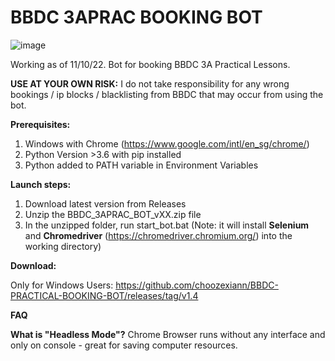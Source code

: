 # BBDC 3APRAC BOOKING BOT
![image](https://user-images.githubusercontent.com/99162756/169843272-cfd25133-4efe-4dc0-b27a-3e5b8326a23b.png)

Working as of 11/10/22.
Bot for booking BBDC 3A Practical Lessons.


**USE AT YOUR OWN RISK:**
I do not take responsibility for any wrong bookings / ip blocks / blacklisting from BBDC that may occur from using the bot.

**Prerequisites:**
  1. Windows with Chrome (https://www.google.com/intl/en_sg/chrome/)
  2. Python Version >3.6 with pip installed
  3. Python added to PATH variable in Environment Variables


**Launch steps:**
  1. Download latest version from Releases
  2. Unzip the BBDC_3APRAC_BOT_vXX.zip file
  3. In the unzipped folder, run start_bot.bat (Note: it will install **Selenium** and **Chromedriver** (https://chromedriver.chromium.org/) into the working directory)

**Download:**

Only for Windows Users:
https://github.com/choozexiann/BBDC-PRACTICAL-BOOKING-BOT/releases/tag/v1.4 

**FAQ**

**What is "Headless Mode"?**
Chrome Browser runs without any interface and only on console - great for saving computer resources. 
